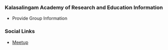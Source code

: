 ### Kalasalingam Academy of Research and Education Information
* Provide Group Information

### Social Links
* [Meetup](#)


